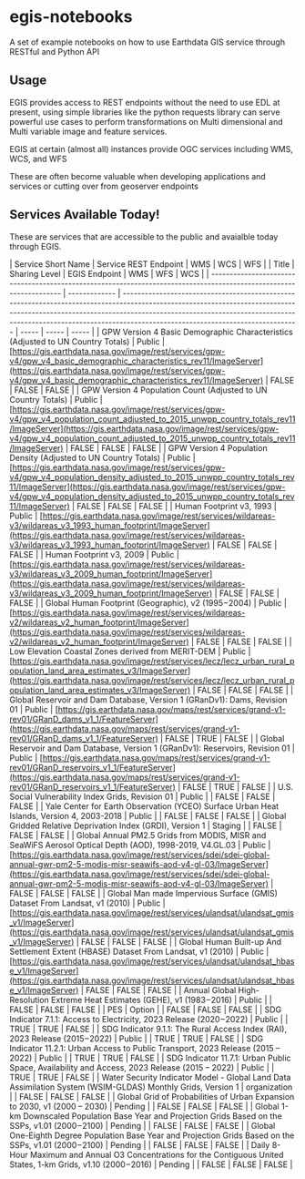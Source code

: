 # egis-notebooks
A set of example notebooks on how to use Earthdata GIS service through RESTful and Python API

## Usage

EGIS provides access to REST endpoints without the need to use EDL at present, using simple libraries like the python requests library can serve powerful use cases to perform transformations on Multi dimensional and Multi variable image and feature services.

EGIS at certain (almost all) instances provide OGC services including WMS, WCS, and WFS

These are often become valuable when developing applications and services or cutting over from geoserver endpoints

## Services Available Today!

These are services that are accessible to the public and avaialble today through EGIS. 

| Service Short Name | Service REST Endpoint | WMS | WCS | WFS |
| Title                                                                                                               | Sharing Level | EGIS Endpoint                                                                                                                                                                                                                                                                              | WMS   | WFS   | WCS   |
| ------------------------------------------------------------------------------------------------------------------- | ------------- | ------------------------------------------------------------------------------------------------------------------------------------------------------------------------------------------------------------------------------------------------------------------------------------------ | ----- | ----- | ----- |
| GPW Version 4 Basic Demographic Characteristics (Adjusted to UN Country Totals)                                     | Public        | [https://gis.earthdata.nasa.gov/image/rest/services/gpw-v4/gpw_v4_basic_demographic_characteristics_rev11/ImageServer](https://gis.earthdata.nasa.gov/image/rest/services/gpw-v4/gpw_v4_basic_demographic_characteristics_rev11/ImageServer)                                               | FALSE | FALSE | FALSE |
| GPW Version 4 Population Count (Adjusted to UN Country Totals)                                                      | Public        | [https://gis.earthdata.nasa.gov/image/rest/services/gpw-v4/gpw_v4_population_count_adjusted_to_2015_unwpp_country_totals_rev11/ImageServer](https://gis.earthdata.nasa.gov/image/rest/services/gpw-v4/gpw_v4_population_count_adjusted_to_2015_unwpp_country_totals_rev11/ImageServer)     | FALSE | FALSE | FALSE |
| GPW Version 4 Population Density (Adjusted to UN Country Totals)                                                    | Public        | [https://gis.earthdata.nasa.gov/image/rest/services/gpw-v4/gpw_v4_population_density_adjusted_to_2015_unwpp_country_totals_rev11/ImageServer](https://gis.earthdata.nasa.gov/image/rest/services/gpw-v4/gpw_v4_population_density_adjusted_to_2015_unwpp_country_totals_rev11/ImageServer) | FALSE | FALSE | FALSE |
| Human Footprint v3, 1993                                                                                            | Public        | [https://gis.earthdata.nasa.gov/image/rest/services/wildareas-v3/wildareas_v3_1993_human_footprint/ImageServer](https://gis.earthdata.nasa.gov/image/rest/services/wildareas-v3/wildareas_v3_1993_human_footprint/ImageServer)                                                             | FALSE | FALSE | FALSE |
| Human Footprint v3, 2009                                                                                            | Public        | [https://gis.earthdata.nasa.gov/image/rest/services/wildareas-v3/wildareas_v3_2009_human_footprint/ImageServer](https://gis.earthdata.nasa.gov/image/rest/services/wildareas-v3/wildareas_v3_2009_human_footprint/ImageServer)                                                             | FALSE | FALSE | FALSE |
| Global Human Footprint (Geographic), v2 (1995 – 2004)                                                               | Public        | [https://gis.earthdata.nasa.gov/image/rest/services/wildareas-v2/wildareas_v2_human_footprint/ImageServer](https://gis.earthdata.nasa.gov/image/rest/services/wildareas-v2/wildareas_v2_human_footprint/ImageServer)                                                                       | FALSE | FALSE | FALSE |
| Low Elevation Coastal Zones derived from MERIT-DEM                                                                  | Public        | [https://gis.earthdata.nasa.gov/image/rest/services/lecz/lecz_urban_rural_population_land_area_estimates_v3/ImageServer](https://gis.earthdata.nasa.gov/image/rest/services/lecz/lecz_urban_rural_population_land_area_estimates_v3/ImageServer)                                           | FALSE | FALSE | FALSE |
| Global Reservoir and Dam Database, Version 1 (GRanDv1): Dams, Revision 01                                           | Public        | [https://gis.earthdata.nasa.gov/maps/rest/services/grand-v1-rev01/GRanD_dams_v1_1/FeatureServer](https://gis.earthdata.nasa.gov/maps/rest/services/grand-v1-rev01/GRanD_dams_v1_1/FeatureServer)                                                                                           | FALSE | TRUE  | FALSE |
| Global Reservoir and Dam Database, Version 1 (GRanDv1): Reservoirs, Revision 01                                     | Public        | [https://gis.earthdata.nasa.gov/maps/rest/services/grand-v1-rev01/GRanD_reservoirs_v1_1/FeatureServer](https://gis.earthdata.nasa.gov/maps/rest/services/grand-v1-rev01/GRanD_reservoirs_v1_1/FeatureServer)                                                                               | FALSE | TRUE  | FALSE |
| U.S. Social Vulnerability Index Grids, Revision 01                                                                  | Public        |                                                                                                                                                                                                                                                                                            | FALSE | FALSE | FALSE |
| Yale Center for Earth Observation (YCEO) Surface Urban Heat Islands, Version 4, 2003-2018                           | Public        |                                                                                                                                                                                                                                                                                            | FALSE | FALSE | FALSE |
| Global Gridded Relative Deprivation Index (GRDI), Version 1                                                         | Staging       |                                                                                                                                                                                                                                                                                            | FALSE | FALSE | FALSE |
| Global Annual PM2.5 Grids from MODIS, MISR and SeaWiFS Aerosol Optical Depth (AOD), 1998-2019, V4.GL.03             | Public        | [https://gis.earthdata.nasa.gov/image/rest/services/sdei/sdei-global-annual-gwr-pm2-5-modis-misr-seawifs-aod-v4-gl-03/ImageServer](https://gis.earthdata.nasa.gov/image/rest/services/sdei/sdei-global-annual-gwr-pm2-5-modis-misr-seawifs-aod-v4-gl-03/ImageServer)                       | FALSE | FALSE | FALSE |
| Global Man made Impervious Surface (GMIS) Dataset From Landsat, v1 (2010)                                           | Public        | [https://gis.earthdata.nasa.gov/image/rest/services/ulandsat/ulandsat_gmis_v1/ImageServer](https://gis.earthdata.nasa.gov/image/rest/services/ulandsat/ulandsat_gmis_v1/ImageServer)                                                                                                       | FALSE | FALSE | FALSE |
| Global Human Built-up And Settlement Extent (HBASE) Dataset From Landsat, v1 (2010)                                 | Public        | [https://gis.earthdata.nasa.gov/image/rest/services/ulandsat/ulandsat_hbase_v1/ImageServer](https://gis.earthdata.nasa.gov/image/rest/services/ulandsat/ulandsat_hbase_v1/ImageServer)                                                                                                     | FALSE | FALSE | FALSE |
| Annual Global High-Resolution Extreme Heat Estimates (GEHE), v1 (1983 – 2016)                                       | Public        |                                                                                                                                                                                                                                                                                            | FALSE | FALSE | FALSE |
| PES                                                                                                                 | Option        |                                                                                                                                                                                                                                                                                            | FALSE | FALSE | FALSE |
| SDG Indicator 7.1.1: Access to Electricity, 2023 Release (2020 – 2022)                                              | Public        |                                                                                                                                                                                                                                                                                            | TRUE  | TRUE  | FALSE |
| SDG Indicator 9.1.1: The Rural Access Index (RAI), 2023 Release (2015 – 2022)                                       | Public        |                                                                                                                                                                                                                                                                                            | TRUE  | TRUE  | FALSE |
| SDG Indicator 11.2.1: Urban Access to Public Transport, 2023 Release (2015 – 2022)                                  | Public        |                                                                                                                                                                                                                                                                                            | TRUE  | TRUE  | FALSE |
| SDG Indicator 11.7.1: Urban Public Space, Availability and Access, 2023 Release (2015 – 2022)                       | Public        |                                                                                                                                                                                                                                                                                            | TRUE  | TRUE  | FALSE |
| Water Security Indicator Model - Global Land Data Assimilation System (WSIM-GLDAS) Monthly Grids, Version 1         | organization  |                                                                                                                                                                                                                                                                                            | FALSE | FALSE | FALSE |
| Global Grid of Probabilities of Urban Expansion to 2030, v1 (2000 – 2030)                                           | Pending       |                                                                                                                                                                                                                                                                                            | FALSE | FALSE | FALSE |
| Global 1-km Downscaled Population Base Year and Projection Grids Based on the SSPs, v1.01 (2000 – 2100)             | Pending       |                                                                                                                                                                                                                                                                                            | FALSE | FALSE | FALSE |
| Global One-Eighth Degree Population Base Year and Projection Grids Based on the SSPs, v1.01 (2000 – 2100)           | Pending       |                                                                                                                                                                                                                                                                                            | FALSE | FALSE | FALSE |
| Daily 8-Hour Maximum and Annual O3 Concentrations for the Contiguous United States, 1-km Grids, v1.10 (2000 – 2016) | Pending       |                                                                                                                                                                                                                                                                                            | FALSE | FALSE | FALSE |
